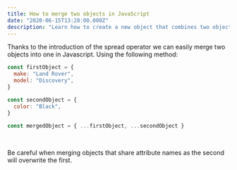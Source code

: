 ```yaml
---
title: How to merge two objects in JavaScript
date: "2020-06-15T13:28:00.000Z"
description: "Learn how to create a new object that combines two objects properties"
---
```


Thanks to the introduction of the spread operator we can easily merge two objects into one in Javascript. Using the following method:

```javascript
const firstObject = {
  make: "Land Rover",
  model: "Discovery",
}

const secondObject = {
  color: "Black",
}

const mergedObject = { ...firstObject, ...secondObject }
```

<br/>

Be careful when merging objects that share attribute names as the second will overwrite the first.
